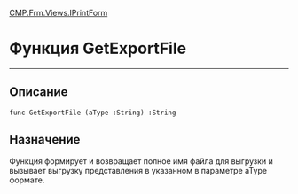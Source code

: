﻿---
Link: CMP.Frm.Views.IPrintForm.@GetExportFile
---

<!---  Навигация
[Имя проекта](#) :
-->
[CMP.Frm.Views.IPrintForm](Default)

# Функция GetExportFile
---

## Описание

    func GetExportFile (aType :String) :String

<!--
## Аргументы{#Args}

### Аргумент1

Описание аргумента 1
-->

## Назначение

Функция формирует и возвращает полное имя файла для выгрузки и вызывает выгрузку представления в указанном в параметре aType формате.

<!--
## Пример

    GetExportFile...
-->


